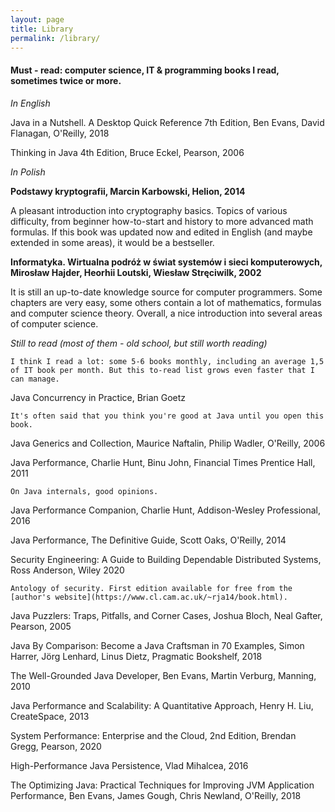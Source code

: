 ```yaml
---
layout: page
title: Library
permalink: /library/
---
```


#### Must - read: computer science, IT & programming books I read, sometimes twice or more.

*In English*

Java in a Nutshell. A Desktop Quick Reference 7th Edition, Ben Evans, David Flanagan, O'Reilly, 2018

Thinking in Java 4th Edition, Bruce Eckel, Pearson, 2006

*In Polish*

**Podstawy kryptografii, Marcin Karbowski, Helion, 2014**

A pleasant introduction into cryptography basics. Topics of various difficulty, from beginner how-to-start and history to more advanced math formulas.
If this book was updated now and edited in English (and maybe extended in some areas), it would be a bestseller.

**Informatyka. Wirtualna podróż w świat systemów i sieci komputerowych, Mirosław Hajder, Heorhii Loutski, Wiesław Stręciwilk, 2002**

It is still an up-to-date knowledge source for computer programmers.
Some chapters are very easy, some others contain a lot of mathematics, formulas and computer science theory. 
Overall, a nice introduction into several areas of computer science.

*Still to read (most of them - old school, but still worth reading)*

    I think I read a lot: some 5-6 books monthly, including an average 1,5 of IT book per month. But this to-read list grows even faster that I can manage.

Java Concurrency in Practice, Brian Goetz

    It's often said that you think you're good at Java until you open this book.

Java Generics and Collection, Maurice Naftalin, Philip Wadler, O'Reilly, 2006

Java Performance, Charlie Hunt, Binu John, Financial Times Prentice Hall, 2011

    On Java internals, good opinions.

Java Performance Companion, Charlie Hunt, Addison-Wesley Professional, 2016

Java Performance, The Definitive Guide, Scott Oaks, O'Reilly, 2014

Security Engineering: A Guide to Building Dependable Distributed Systems, Ross Anderson, Wiley 2020

    Antology of security. First edition available for free from the [author's website](https://www.cl.cam.ac.uk/~rja14/book.html).

Java Puzzlers: Traps, Pitfalls, and Corner Cases, Joshua Bloch, Neal Gafter, Pearson, 2005

Java By Comparison: Become a Java Craftsman in 70 Examples, Simon Harrer, Jörg Lenhard, Linus Dietz, Pragmatic Bookshelf, 2018

The Well-Grounded Java Developer, Ben Evans, Martin Verburg, Manning, 2010

Java Performance and Scalability: A Quantitative Approach, Henry H. Liu, CreateSpace, 2013

System Performance: Enterprise and the Cloud, 2nd Edition, Brendan Gregg, Pearson, 2020

High-Performance Java Persistence, Vlad Mihalcea, 2016

The Optimizing Java: Practical Techniques for Improving JVM Application Performance, 
Ben Evans, James Gough, Chris Newland, O'Reilly, 2018